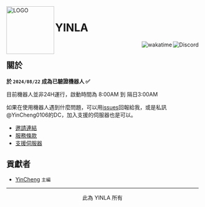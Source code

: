 <img alt="LOGO" src="https://i.imgur.com/Wd1DJY1.png" width="125px" height="125px" align="left" >

# **YINLA**

&nbsp;
<img alt="Discord" src="https://img.shields.io/discord/1031159028505641011?color=blue&label=DISCORD&logo=discord&style=for-the-badge" align="right">
<img src="https://wakatime.com/badge/user/830ee6e5-c894-4b82-bf14-7e55d87afbd4/project/8fa8a374-7442-4dad-979c-7820ba198411.svg?style=for-the-badge"  alt="wakatime" align="right">
## 關於

**於 `2024/08/22` 成為已驗證機器人 ✅**

目前機器人並非24H運行，啟動時間為 8:00AM 到 隔日3:00AM

如果在使用機器人遇到什麼問題，可以用[issues](https://github.com/YINLA-TEAM/YINLA/issues)回報給我，或是私訊@YinCheng0106的DC，加入支援的伺服器也是可以。

- [邀請連結](https://discord.com/oauth2/authorize?client_id=914150570250625044&permissions=1759214307376375&integration_type=0&scope=applications.commands+bot)
- [服務條款](https://hackmd.io/@YinCheng0106/YINLA_TOS)
- [支援伺服器](https://discord.gg/mnCHdBbh65)
## 貢獻者

- [YinCheng](https://github.com/YinCheng0106) `主編`

---
<p align="center">此為 YINLA 所有</p>